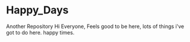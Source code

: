 # Happy_Days
Another Repository
Hi Everyone, 
  Feels good to be here, lots of things i've got to do here. happy times.
